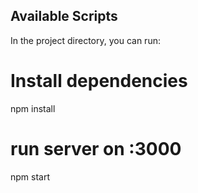 ## Available Scripts

In the project directory, you can run:
# Install dependencies
npm install

# run server on :3000
npm start

